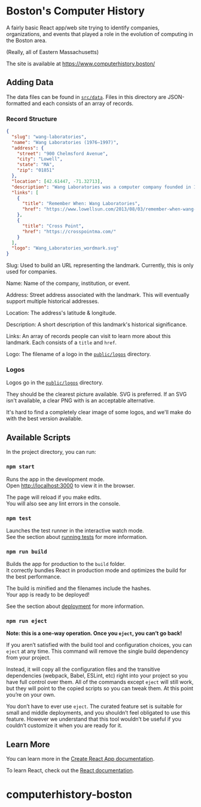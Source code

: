 # Boston's Computer History

A fairly basic React app/web site trying to identify companies, organizations, and events that played a role in the evolution of computing in the Boston area.

(Really, all of Eastern Massachusetts)

The site is available at https://www.computerhistory.boston/

## Adding Data

The data files can be found in [`src/data`](https://github.com/dana-ross/computerhistory-boston/tree/main/src/data). Files in this directory are JSON-formatted and each consists of an array of records.

### Record Structure
  ```json
  {
    "slug": "wang-laboratories",
    "name": "Wang Laboratories (1976–1997)",
    "address": {
      "street": "900 Chelmsford Avenue",
      "city": "Lowell",
      "state": "MA",
      "zip": "01851"
    },
    "location": [42.61447, -71.32713],
    "description": "Wang Laboratories was a computer company founded in 1951, by An Wang and G. Y. Chu.[1] The company was successively headquartered in Cambridge, Massachusetts (1954–1963), Tewksbury, Massachusetts (1963–1976), and finally in Lowell, Massachusetts (1976–1997).",
    "links": [
      {
        "title": "Remember When: Wang Laboratories",
        "href": "https://www.lowellsun.com/2013/08/03/remember-when-wang-laboratories/"
      },
      {
        "title": "Cross Point",
        "href": "https://crosspointma.com/"
      }
    ],
    "logo": "Wang_Laboratories_wordmark.svg"
  }
```
Slug: Used to build an URL representing the landmark. Currently, this is only used for companies.

Name: Name of the company, institution, or event.

Address: Street address associated with the landmark. This will eventually support multiple historical addresses.

Location: The address's latitude & longitude.

Description: A short description of this landmark's historical significance.

Links: An array of records people can visit to learn more about this landmark. Each consists of a `title` and `href`.

Logo: The filename of a logo in the [`public/logos`](https://github.com/dana-ross/computerhistory-boston/tree/main/public/logos) directory.

### Logos

Logos go in the [`public/logos`](https://github.com/dana-ross/computerhistory-boston/tree/main/public/logos) directory.

They should be the clearest picture available. SVG is preferred. If an SVG isn't available, a clear PNG with is an acceptable alternative.

It's hard to find a completely clear image of some logos, and we'll make do with the best version available.

## Available Scripts

In the project directory, you can run:

### `npm start`

Runs the app in the development mode.\
Open [http://localhost:3000](http://localhost:3000) to view it in the browser.

The page will reload if you make edits.\
You will also see any lint errors in the console.

### `npm test`

Launches the test runner in the interactive watch mode.\
See the section about [running tests](https://facebook.github.io/create-react-app/docs/running-tests) for more information.

### `npm run build`

Builds the app for production to the `build` folder.\
It correctly bundles React in production mode and optimizes the build for the best performance.

The build is minified and the filenames include the hashes.\
Your app is ready to be deployed!

See the section about [deployment](https://facebook.github.io/create-react-app/docs/deployment) for more information.

### `npm run eject`

**Note: this is a one-way operation. Once you `eject`, you can’t go back!**

If you aren’t satisfied with the build tool and configuration choices, you can `eject` at any time. This command will remove the single build dependency from your project.

Instead, it will copy all the configuration files and the transitive dependencies (webpack, Babel, ESLint, etc) right into your project so you have full control over them. All of the commands except `eject` will still work, but they will point to the copied scripts so you can tweak them. At this point you’re on your own.

You don’t have to ever use `eject`. The curated feature set is suitable for small and middle deployments, and you shouldn’t feel obligated to use this feature. However we understand that this tool wouldn’t be useful if you couldn’t customize it when you are ready for it.

## Learn More

You can learn more in the [Create React App documentation](https://facebook.github.io/create-react-app/docs/getting-started).

To learn React, check out the [React documentation](https://reactjs.org/).
# computerhistory-boston
